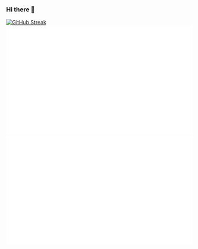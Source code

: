 ### Hi there 👋

[![GitHub Streak](https://streak-stats.demolab.com/?user=Xydis-I&theme=shades-of-purple)](https://github.com/Xydis-I)
![](https://raw.githubusercontent.com/Xydis-I/github-stats/master/generated/overview.svg#gh-dark-mode-only)
![](https://raw.githubusercontent.com/Xydis-I/github-stats/master/generated/languages.svg#gh-dark-mode-only)

<!--
**Xydis-I/Xydis-I** is a ✨ _special_ ✨ repository because its `README.md` (this file) appears on your GitHub profile.
shades-of-purple
Here are some ideas to get you started:

- 🔭 I’m currently working on ...
- 🌱 I’m currently learning ...
- 👯 I’m looking to collaborate on ...
- 🤔 I’m looking for help with ...
- 💬 Ask me about ...
- 📫 How to reach me: ...
- 😄 Pronouns: ...
- ⚡ Fun fact: ...
-->
